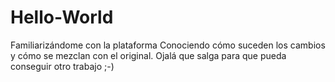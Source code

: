 # Hello-World
Familiarizándome con la plataforma
Conociendo cómo suceden los cambios y cómo se mezclan con el original. Ojalá que salga para que pueda conseguir otro trabajo ;-)
